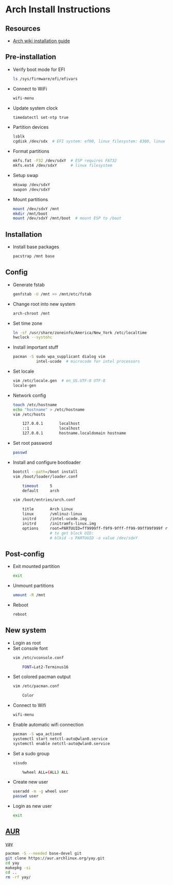 # Arch Install Instructions

## Resources

-   [Arch wiki installation guide](https://wiki.archlinux.org/index.php/installation_guide)

## Pre-installation

-   Verify boot mode for EFI
    ```sh
    ls /sys/firmware/efi/efivars
    ```
-   Connect to WiFi
    ```sh
    wifi-menu
    ```
-   Update system clock
    ```sh
    timedatectl set-ntp true
    ```
-   Partition devices
    ```sh
    lsblk
    cgdisk /dev/sdx  # EFI system: ef00, linux filesystem: 8300, linux swap: 8200
    ```
-   Format partitions
    ```sh
    mkfs.fat -F32 /dev/sdxY  # ESP requires FAT32
    mkfs.ext4 /dev/sdxY      # linux filesystem
    ```
-   Setup swap
    ```sh
    mkswap /dev/sdxY
    swapon /dev/sdxY
    ```
-   Mount partitions
    ```sh
    mount /dev/sdxY /mnt
    mkdir /mnt/boot
    mount /dev/sdxY /mnt/boot  # mount ESP to /boot
    ```

## Installation

-   Install base packages
    ```sh
    pacstrap /mnt base
    ```

## Config

-   Generate fstab
    ```sh
    genfstab -U /mnt >> /mnt/etc/fstab
    ```
-   Change root into new system
    ```sh
    arch-chroot /mnt
    ```
-   Set time zone
    ```sh
    ln -sf /usr/share/zoneinfo/America/New_York /etc/localtime
    hwclock --systohc
    ```
-   Install important stuff
    ```sh
    pacman -S sudo wpa_supplicant dialog vim
              intel-ucode  # microcode for intel processors
    ```
-   Set locale
    ```sh
    vim /etc/locale.gen  # en_US.UTF-8 UTF-8
    locale-gen
    ```
-   Network config
    ```sh
    touch /etc/hostname
    echo "hostname" > /etc/hostname
    vim /etc/hosts

        127.0.0.1       localhost
        ::1             localhost
        127.0.0.1       hostname.localdomain hostname
    ```
-   Set root password
    ```sh
    passwd
    ```
-   Install and configure bootloader
    ```sh
    bootctl --path=/boot install
    vim /boot/loader/loader.conf

        timeout     5
        default     arch

    vim /boot/entries/arch.conf

        title       Arch Linux
        linux       /vmlinuz-linux
        initrd      /intel-ucode.img
        initrd      /initramfs-linux.img
        options     root=PARTUUID=ff9999ff-f9f9-9fff-ff99-99ff99f999f rw
                    # to get block UID:
                    # blkid -s PARTUUID -o value /dev/sdxY
    ```

## Post-config

-   Exit mounted partition
    ```sh
    exit
    ```
-   Unmount partitions
    ```sh
    umount -R /mnt
    ```
-   Reboot
    ```sh
    reboot
    ```

## New system

-   Login as root
-   Set console font
    ```sh
    vim /etc/vconsole.conf

        FONT=Lat2-Terminus16
    ```
-   Set colored pacman output
    ```sh
    vim /etc/pacman.conf

        Color
    ```
-   Connect to Wifi
    ```sh
    wifi-menu
    ```
-   Enable automatic wifi connection
    ```sh
    pacman -S wpa_actiond
    systemctl start netctl-auto@wlan0.service
    systemctl enable netctl-auto@wlan0.service
    ```
-   Set a sudo group
    ```sh
    visudo

        %wheel ALL=(ALL) ALL
    ```
-   Create new user
    ```sh
    useradd -m -g wheel user
    passwd user
    ```
-   Login as new user
    ```sh
    exit
    ```

## [AUR](https://wiki.archlinux.org/index.php/Arch_User_Repository)

[yay](https://github.com/Jguer/yay)
```sh
pacman -S --needed base-devel git
git clone https://aur.archlinux.org/yay.git
cd yay
makepkg -si
cd ..
rm -rf yay/
```
